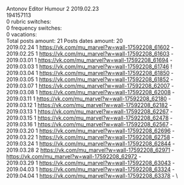 Antonov	Editor Humour 2 2019.02.23\
194157113\
0 rubric switches:\
0 frequency switches:\
0 vacations:\
Total posts amount: 21	Posts dates amount: 20\
2019.02.24 1 https://vk.com/mu_marvel?w=wall-17592208_61602 - \
2019.02.25 1 https://vk.com/mu_marvel?w=wall-17592208_61603 - \
2019.03.01 1 https://vk.com/mu_marvel?w=wall-17592208_61694 - \
2019.03.03 1 https://vk.com/mu_marvel?w=wall-17592208_61746 ! \
2019.03.04 1 https://vk.com/mu_marvel?w=wall-17592208_61850 - \
2019.03.05 1 https://vk.com/mu_marvel?w=wall-17592208_61852 - \
2019.03.07 1 https://vk.com/mu_marvel?w=wall-17592208_62007 - \
2019.03.08 1 https://vk.com/mu_marvel?w=wall-17592208_62008 - \
2019.03.11 1 https://vk.com/mu_marvel?w=wall-17592208_62180 - \
2019.03.12 1 https://vk.com/mu_marvel?w=wall-17592208_62182 - \
2019.03.13 1 https://vk.com/mu_marvel?w=wall-17592208_62267 - \
2019.03.15 1 https://vk.com/mu_marvel?w=wall-17592208_62478 - \
2019.03.16 1 https://vk.com/mu_marvel?w=wall-17592208_62567 - \
2019.03.20 1 https://vk.com/mu_marvel?w=wall-17592208_62696 - \
2019.03.22 1 https://vk.com/mu_marvel?w=wall-17592208_62758 - \
2019.03.24 1 https://vk.com/mu_marvel?w=wall-17592208_62844 - \
2019.03.28 2 https://vk.com/mu_marvel?w=wall-17592208_62971 - https://vk.com/mu_marvel?w=wall-17592208_62972 - \
2019.03.29 1 https://vk.com/mu_marvel?w=wall-17592208_63043 - \
2019.04.03 1 https://vk.com/mu_marvel?w=wall-17592208_63324 - \
2019.04.04 1 https://vk.com/mu_marvel?w=wall-17592208_63378 - \

